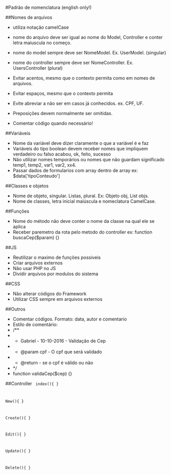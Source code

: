#Padrão de nomenclatura (english only!)

##Nomes de arquivos
* utiliza notação camelCase
* nome do arquivo deve ser igual ao nome do Model, Controller e conter letra maiuscula no começo.
* nome do model sempre deve ser NomeModel. Ex. UserModel. (singular)
* nome do controller sempre deve ser NomeController. Ex. UsersController (plural)

* Evitar acentos, mesmo que o contexto permita como em nomes de arquivos. 

* Evitar espaços, mesmo que o contexto permita
* Evite abreviar a não ser em casos já conhecidos. ex. CPF, UF.
* Preposições devem normalmente ser omitidas.
* Comentar código quando necessário!

##Variáveis
* Nome da variável deve dizer claramente o que a variável é e faz
* Variáveis do tipo boolean devem receber nomes que impliquem verdadeiro ou falso acabou, ok, feito, sucesso
* Não utilizar nomes temporários ou nomes que não guardam significado temp1, temp2, var1, var2, xx4.
* Passar dados de formularios com array dentro de array ex: $data['tipoConteudo']

##Classes e objetos
* Nome de objeto, singular. Listas, plural. Ex: Objeto obj, List<Objeto> objs.
* Nome de classes, letra inicial maiúscula e nomeclatura CamelCase.

##Funções
* Nome do método não deve conter o nome da classe na qual ele se aplica
* Receber paremetro da rota pelo metodo do controller ex: function buscaCep($param) {}

##JS
* Reutilizar o maximo de funções possiveis
* Criar arquivos externos
* Não usar PHP no JS
* Dividir arquivos por modulos do sistema

##CSS
* Não alterar códigos do Framework
* Utilizar CSS sempre em arquivos externos

##Outros
* Comentar códigos. Formato: data, autor e comentario
* Estilo de comentário: 
* /**
*  * Gabriel - 10-10-2016 - Validação de Cep
*  * @param cpf - O cpf que será validado
*  * @return - se o cpf é válido ou não
*  */
*  function validaCep($cep) {}

##Controller
<code>
index(){ }

New(){ }

Create(){ }

Edit(){ }

Update(){ }

Delete(){ }


</code>








